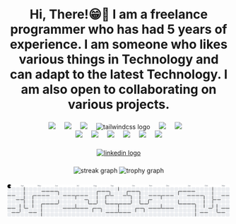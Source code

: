 <h1 align="center">Hi, There!😁👋 I am a freelance programmer who has had 5 years of experience. I am someone who likes various things in Technology and can adapt to the latest Technology. I am also open to collaborating on various projects.</h1>

###

<div align="center">
  <img src="https://skillicons.dev/icons?i=python" height="60"/>
  <img width="12" />
  <img src="https://skillicons.dev/icons?i=flutter" height="60"/>
  <img width="12" />
  <img src="https://skillicons.dev/icons?i=laravel" height="60"/>
  <img width="12" />
  <img src="https://skillicons.dev/icons?i=tailwind" height="60" alt="tailwindcss logo"  />
  <img width="12" />
  <img src="https://skillicons.dev/icons?i=mysql" height="60"/>
  <img width="12" />
  <img src="https://skillicons.dev/icons?i=cpp" height="60"/>
  <img width="12" /><br>
  <img src="https://skillicons.dev/icons?i=c" height="60"/>
  <img width="12" />
  <img src="https://skillicons.dev/icons?i=flask" height="60"/>
  <img width="12" />
  <img src="https://skillicons.dev/icons?i=django" height="60"/>
  <img width="12" />
  <img src="https://skillicons.dev/icons?i=bootstrap" height="60"/>
  <img width="12" />
  <img src="https://skillicons.dev/icons?i=aws" height="60"/>
  <img width="12" />
  <img src="https://skillicons.dev/icons?i=linux" height="60"/>
</div>

###

<div align="center">
  <a href="https://linkedin.com/in/syahrul-agung"><img src="https://img.shields.io/static/v1?message=LinkedIn&logo=linkedin&label=&color=0077B5&logoColor=white&labelColor=&style=for-the-badge" height="25" alt="linkedin logo"  /></a>
</div>

###

<div align="center">
  <img src="https://streak-stats.demolab.com?user=maurodesouza&locale=en&mode=daily&theme=dracula&hide_border=false&border_radius=5&order=3" height="150" alt="streak graph"  />
  <img src="https://github-profile-trophy.vercel.app?username=maurodesouza&theme=dracula&column=-1&row=1&margin-w=8&margin-h=8&no-bg=false&no-frame=false&order=4" height="150" alt="trophy graph"  />
</div>

###

<picture>
  <source media="(prefers-color-scheme: dark)" srcset="https://raw.githubusercontent.com/abozanona/abozanona/output/pacman-contribution-graph-dark.svg">
  <source media="(prefers-color-scheme: light)" srcset="https://raw.githubusercontent.com/abozanona/abozanona/output/pacman-contribution-graph.svg">
  <img alt="pacman contribution graph" src="https://raw.githubusercontent.com/abozanona/abozanona/output/pacman-contribution-graph.svg">
</picture>

###
